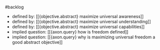#backlog 

- defined by: [[{objective.abstract} maximize universal awareness]]
- defined by: [[{objective.abstract} maximize universal understanding]]
- defined by: [[{objective.abstract} maximize universal capabilities]]
- implied question: [[{axon.query} how is freedom defined]]
- implied question: [[{axon.query} why is maximizing universal freedom a good abstract objective]]

